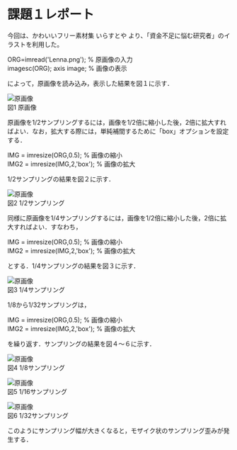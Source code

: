 # 課題１レポート

  今回は、かわいいフリー素材集 いらすとや より、「資金不足に悩む研究者」のイラストを利用した。

  ORG=imread('Lenna.png'); % 原画像の入力  
  imagesc(ORG); axis image; % 画像の表示
  
  によって，原画像を読み込み，表示した結果を図１に示す．
  
  ![原画像](https://github.com/mackhasegawa/lecture_image_processing/blob/master/image/org_img.png?raw=true)  
  図1 原画像
  
  原画像を1/2サンプリングするには，画像を1/2倍に縮小した後，2倍に拡大すればよい．なお，拡大する際には，単純補間するために「box」オプションを設定する．
  
  IMG = imresize(ORG,0.5); % 画像の縮小  
  IMG2 = imresize(IMG,2,'box'); % 画像の拡大
  
  1/2サンプリングの結果を図２に示す．
  
  ![原画像](https://github.com/mackhasegawa/lecture_image_processing/blob/master/image/kadai1_1.png?raw=true)  
  図2 1/2サンプリング
  
  同様に原画像を1/4サンプリングするには，画像を1/2倍に縮小した後，2倍に拡大すればよい．すなわち，
  
  IMG = imresize(ORG,0.5); % 画像の縮小  
  IMG2 = imresize(IMG,2,'box'); % 画像の拡大
  
  とする．1/4サンプリングの結果を図３に示す．
  
  ![原画像](https://github.com/mackhasegawa/lecture_image_processing/blob/master/image/kadai1_2.png?raw=true)  
  図3 1/4サンプリング
  
  1/8から1/32サンプリングは，
  
  IMG = imresize(ORG,0.5); % 画像の縮小  
  IMG2 = imresize(IMG,2,'box'); % 画像の拡大
  
  を繰り返す．サンプリングの結果を図４～６に示す．
  
  ![原画像](https://github.com/mackhasegawa/lecture_image_processing/blob/master/image/kadai1_3.png?raw=true)  
  図4 1/8サンプリング
  
  ![原画像](https://github.com/mackhasegawa/lecture_image_processing/blob/master/image/kadai1_4.png?raw=true)  
  図5 1/16サンプリング
  
  ![原画像](https://github.com/mackhasegawa/lecture_image_processing/blob/master/image/kadai1_5.png?raw=true)  
  図6 1/32サンプリング
  
  このようにサンプリング幅が大きくなると，モザイク状のサンプリング歪みが発生する．
